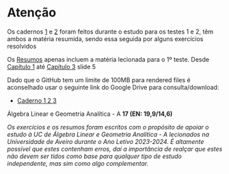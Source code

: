 # Atenção 

Os cadernos [1](https://github.com/tfdmendes/curso/blob/main/1ano/1semestre/Algebra/Apontamentos/Alga%20caderno1.pdf) e [2](https://github.com/tfdmendes/curso/blob/main/1ano/1semestre/Algebra/Apontamentos/Alga%20caderno2.pdf) foram feitos durante o estudo para os testes 1 e 2, têm ambos a matéria resumida, sendo essa seguida por alguns exercícios resolvidos

Os [Resumos](https://github.com/tfdmendes/curso/blob/main/1ano/1semestre/Algebra/Apontamentos/Alga%20resumos.pdf) apenas incluem a matéria lecionada para o 1º teste. Desde [Capítulo 1](https://github.com/tfdmendes/curso/blob/main/1ano/1semestre/Algebra/Slides%20Mat%C3%A9ria/Cap1.1%20-%20MatrizesESistemasEquacoesLineares.pdf) até [Capítulo 3](https://github.com/tfdmendes/curso/blob/main/1ano/1semestre/Algebra/Slides%20Mat%C3%A9ria/Cap3%20-%20Espa%C3%A7os%20vetoriais.pdf) slide 5

Dado que o GitHub tem um limite de 100MB para rendered files é aconselhado usar o seguinte link do Google Drive para consulta/download:
- [Caderno 1 2 3](https://drive.google.com/file/d/1kjQ3u7jeBfHktc6R8q_YdXth7HoGCM0r/view?usp=sharing)

Álgebra Linear e Geometria Analítica - A **17 (EN: 19,9/14,6)**

*Os exercícios e os resumos foram escritos com o propósito de apoiar o estudo à UC de Álgebra Linear e Geometria Analítica - A lecionados na Universidade de Aveiro durante o Ano Letivo 2023-2024. É altamente possível que estes contenham erros, daí a importância de realçar que estes não devem ser tidos como base para qualquer tipo de estudo independente, mas sim como algo complementar.*
